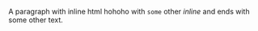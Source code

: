 A paragraph with inline html <foo a='1' b="2" c>hohoho with `some` other *inline*</foo> and ends with
some other text.